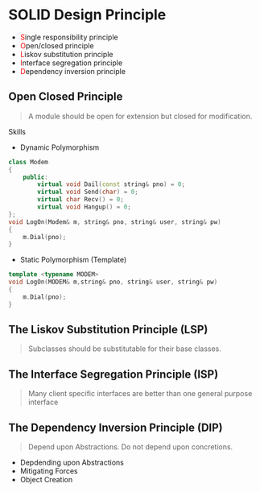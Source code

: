 # SOLID Design Principle
- <span style="color:red">S</span>ingle responsibility principle 
- <span style="color:red">O</span>pen/closed principle 
- <span style="color:red">L</span>iskov substitution principle
- <span style="color:red">I</span>nterface segregation principle
- <span style="color:red">D</span>ependency inversion principle

## Open Closed Principle 
> A module should be open for extension but closed for modification.

Skills 
- Dynamic Polymorphism 
```cpp
class Modem
{
    public:
        virtual void Dail(const string& pno) = 0;
        virtual void Send(char) = 0;
        virtual char Recv() = 0;
        virtual void Hangup() = 0;
};
void LogOn(Modem& m, string& pno, string& user, string& pw)
{
    m.Dial(pno);
}
```
- Static Polymorphism (Template)

```cpp
template <typename MODEM>
void LogOn(MODEM& m,string& pno, string& user, string& pw)
{
    m.Dial(pno);
}
```

## The Liskov Substitution Principle (LSP)
> Subclasses should be substitutable for their base classes.

## The Interface Segregation Principle (ISP)
> Many client specific interfaces are better than one general purpose interface

## The Dependency Inversion Principle (DIP)
> Depend upon Abstractions. Do not depend upon concretions.

- Depdending upon Abstractions
- Mitigating Forces
- Object Creation